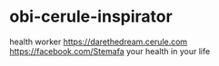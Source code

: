 # obi-cerule-inspirator
health worker 
https://darethedream.cerule.com 
https://facebook.com/Stemafa
your health in your life 
